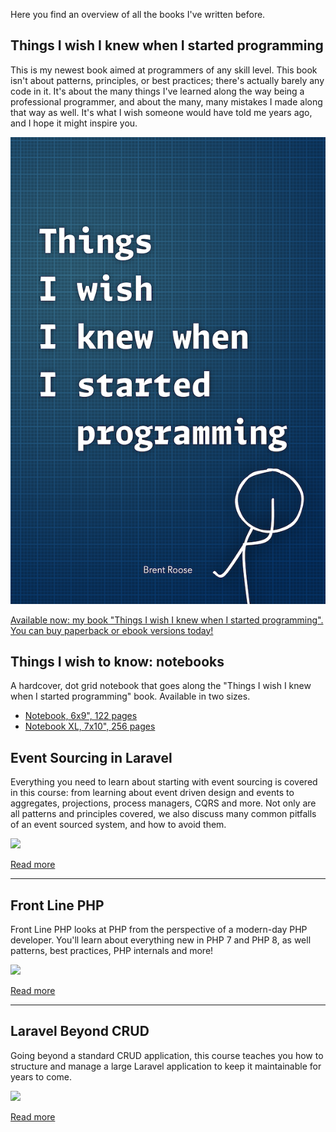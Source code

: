 Here you find an overview of all the books I've written before.

## Things I wish I knew when I started programming

This is my newest book aimed at programmers of any skill level. This book isn't about patterns, principles, or best practices; there's actually barely any code in it. It's about the many things I've learned along the way being a professional programmer, and about the many, many mistakes I made along that way as well.  It's what I wish someone would have told me years ago, and I hope it might inspire you.

<a class="inline-things-book" href="https://things-i-wish-i-knew.com/">
    <img src="/resources/img/static/things-book.png" alt="Things I wish I knew when I started programming" />
    <p>Available now: my book "Things I wish I knew when I started programming". You can buy paperback or ebook versions today!</p>
</a>

## Things I wish to know: notebooks

A hardcover, dot grid notebook that goes along the "Things I wish I knew when I started programming" book. Available in two sizes.

- [Notebook, 6x9", 122 pages](https://www.amazon.com/Things-I-wish-know-Notebook/dp/B0FQJVRDNB)
- [Notebook XL, 7x10", 256 pages](https://www.amazon.com/Things-wish-know-Notebook-XL/dp/B0FQPP6QHW)

## Event Sourcing in Laravel

Everything you need to learn about starting with event sourcing is covered in this course: from learning about event driven design and events to aggregates, projections, process managers, CQRS and more. Not only are all patterns and principles covered, we also discuss many common pitfalls of an event sourced system, and how to avoid them. 

<div class="image-small image-noborder image-left"></div>

[![](/resources/img/books/esl-cover.jpg)](https://event-sourcing-laravel.com/)

[Read more](https://event-sourcing-laravel.com/)

---

## Front Line PHP

Front Line PHP looks at PHP from the perspective of a modern-day PHP developer. You'll learn about everything new in PHP 7 and PHP 8, as well patterns, best practices, PHP internals and more!

<div class="image-small image-noborder image-left"></div>

[![](/resources/img/books/flp-cover.jpg)](https://front-line-php.com/)

[Read more](https://front-line-php.com/)

---

## Laravel Beyond CRUD

Going beyond a standard CRUD application, this course teaches you how to structure and manage a large Laravel application to keep it maintainable for years to come.

<div class="image-small image-noborder image-left"></div>

[![](/resources/img/books/lbc-cover.jpg)](https://laravel-beyond-crud.com/)

[Read more](https://laravel-beyond-crud.com/)
